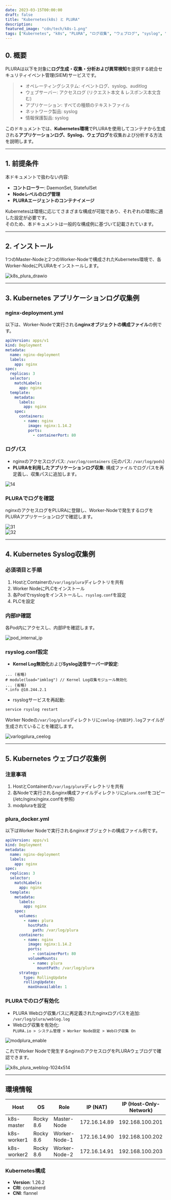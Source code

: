 ```yaml
---
date: 2023-03-15T00:00:00
draft: false
title: "Kubernetes(k8s) と PLURA"
description: 
featured_image: "cdn/tech/k8s-1.png"
tags: ["Kubernetes", "k8s", "PLURA", "ログ収集", "ウェブログ", "syslog", "コンテナログ", "セキュリティ"]
---
```


## 0. 概要

PLURAは以下を対象に**ログ生成・収集・分析および異常検知**を提供する統合セキュリティイベント管理(SIEM)サービスです。

> - オペレーティングシステム: イベントログ、syslog、auditlog  
> - ウェブサーバー: アクセスログ (リクエスト本文 & レスポンス本文含む)  
> - アプリケーション: すべての種類のテキストファイル  
> - ネットワーク製品: syslog  
> - 情報保護製品: syslog  

このドキュメントでは、**Kubernetes環境**でPLURAを使用してコンテナから生成される**アプリケーションログ、Syslog、ウェブログ**を収集および分析する方法を説明します。

<!--more-->
---

## 1. 前提条件

本ドキュメントで扱わない内容:
- **コントローラー**: DaemonSet, StatefulSet
- **Nodeレベルのログ管理**
- **PLURAエージェントのコンテナイメージ**

Kubernetesは環境に応じてさまざまな構成が可能であり、それぞれの環境に適した設定が必要です。  
そのため、本ドキュメントは一般的な構成例に基づいて記載されています。

---

## 2. インストール

1つのMaster-Nodeと2つのWorker-Nodeで構成されたKubernetes環境で、各Worker-NodeにPLURAをインストールします。

![k8s_plura_drawio](https://github.com/user-attachments/assets/4b0d8714-dfd2-43e9-9651-1965d0c88de3)

---

## 3. Kubernetes アプリケーションログ収集例

### nginx-deployment.yml

以下は、Worker-Nodeで実行される**nginxオブジェクトの構成ファイル**の例です。

```yaml
apiVersion: apps/v1
kind: Deployment
metadata:
  name: nginx-deployment
  labels:
    app: nginx
spec:
  replicas: 3
  selector:
    matchLabels:
      app: nginx
  template:
    metadata:
      labels:
        app: nginx
    spec:
      containers:
        - name: nginx
          image: nginx:1.14.2
          ports:
            - containerPort: 80
```

### ログパス

- nginxのアクセスログパス: `/var/log/containers` (元のパス: `/var/log/pods`)  
- **PLURAを利用したアプリケーションログ収集**: 構成ファイルでログパスを再定義し、収集パスに追加します。

![14](https://github.com/user-attachments/assets/da429c8c-6a09-4757-ab68-9ceec1714ed4)

### PLURAでログを確認

nginxのアクセスログをPLURAに登録し、Worker-Nodeで発生するログをPLURAアプリケーションログで確認します。

![31](https://github.com/user-attachments/assets/585ac061-e01f-4dca-b9b5-c8502500ec88)  
![32](https://github.com/user-attachments/assets/68ab7bff-3994-4adb-baa8-d5e8e3d01bc0)

---

## 4. Kubernetes Syslog収集例

### 必須項目と手順

1. HostとContainerの`/var/log/plura`ディレクトリを共有  
2. Worker NodeにPLCをインストール  
3. 各Podでrsyslogをインストールし、`rsyslog.conf`を設定  
4. PLCを設定  

### 内部IP確認

各Pod内にアクセスし、内部IPを確認します。

![pod_internal_ip](https://github.com/user-attachments/assets/4fc2be9c-8689-440a-9237-267c4a7d4e30)

### rsyslog.conf設定

- **Kernel Log無効化**および**Syslog送信サーバーIP設定**:
```plaintext
... (省略)
# module(load="imklog") // Kernel Log収集モジュール無効化
... (省略)
*.info @10.244.2.1
```

- rsyslogサービスを再起動:
```bash
service rsyslog restart
```

Worker Nodeの`/var/log/plura`ディレクトリに`ceelog-{内部IP}.log`ファイルが生成されていることを確認します。

![varlogplura_ceelog](https://github.com/user-attachments/assets/691fc6cc-2cb2-4edf-9e85-40d460bca0f3)

---

## 5. Kubernetes ウェブログ収集例

### 注意事項

1. HostとContainerの`/var/log/plura`ディレクトリを共有  
2. 各Nodeで実行されるnginx構成ファイルディレクトリに`plura.conf`をコピー (/etc/nginx/nginx.confを参照)  
3. modpluraを設定  

### plura_docker.yml

以下はWorker Nodeで実行されるnginxオブジェクトの構成ファイル例です。

```yaml
apiVersion: apps/v1
kind: Deployment
metadata:
  name: nginx-deployment
  labels:
    app: nginx
spec:
  replicas: 3
  selector:
    matchLabels:
      app: nginx
  template:
    metadata:
      labels:
        app: nginx
    spec:
      volumes:
        - name: plura
          hostPath:
            path: /var/log/plura
      containers:
        - name: nginx
          image: nginx:1.14.2
          ports:
            - containerPort: 80
          volumeMounts:
            - name: plura
              mountPath: /var/log/plura
      strategy:
        type: RollingUpdate
        rollingUpdate:
          maxUnavailable: 1
```

### PLURAでのログ有効化

- PLURA Webログ収集パスに再定義されたnginxログパスを追加: `/var/log/plura/weblog.log`
- Webログ収集を有効化:  
  `PLURA.io > システム管理 > Worker Node設定 > Webログ収集 On`

![modplura_enable](https://github.com/user-attachments/assets/42fcd1f0-92bf-4602-a01d-91c0a251c18f)

これでWorker Nodeで発生するnginxのアクセスログをPLURAウェブログで確認できます。

![k8s_plura_weblog-1024x514](https://github.com/user-attachments/assets/5ea8edb9-f159-4182-9ab2-b879be498b00)

---

## 環境情報

| Host        | OS       | Role          | IP (NAT)      | IP (Host-Only-Network) |
|-------------|----------|---------------|----------------|-------------------------|
| k8s-master  | Rocky 8.6 | Master-Node   | 172.16.14.89   | 192.168.100.201         |
| k8s-worker1 | Rocky 8.6 | Worker-Node-1 | 172.16.14.90   | 192.168.100.202         |
| k8s-worker2 | Rocky 8.6 | Worker-Node-2 | 172.16.14.91   | 192.168.100.203         |

### Kubernetes構成

- **Version**: 1.26.2  
- **CRI**: containerd  
- **CNI**: flannel  
